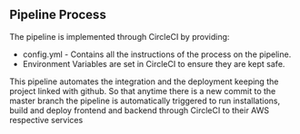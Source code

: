 ## Pipeline Process

The pipeline is implemented through CircleCI by providing:

- config.yml - Contains all the instructions of the process on the pipeline.
- Environment Variables are set in CircleCI to ensure they are kept safe.

This pipeline automates the integration and the deployment keeping the project linked with github.
So that anytime there is a new commit to the master branch the pipeline is automatically triggered to run installations, build and deploy frontend and backend through CircleCI to their AWS respective services
